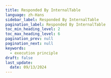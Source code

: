 ```yaml
---
title: Responded By InternalTable
language: zh-Hans
sidebar_label: Responded By InternalTable
pagination_label: Responded By InternalTable
toc_min_heading_level: 2
toc_max_heading_level: 6
pagination_prev: null
pagination_next: null
keywords:
  - execution principle
draft: false
last_update:
  date: 09/13/2024
---
```



